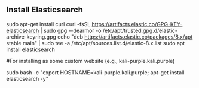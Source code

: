 ## Install Elasticsearch

sudo apt-get install curl
curl -fsSL https://artifacts.elastic.co/GPG-KEY-elasticsearch | sudo gpg --dearmor -o /etc/apt/trusted.gpg.d/elastic-archive-keyring.gpg
echo "deb https://artifacts.elastic.co/packages/8.x/apt stable main" | sudo tee -a /etc/apt/sources.list.d/elastic-8.x.list
sudo apt install elasticsearch

#For installing as some custom website (e.g., kali-purple.kali.purple)

sudo bash -c "export HOSTNAME=kali-purple.kali.purple; apt-get install elasticsearch -y"
